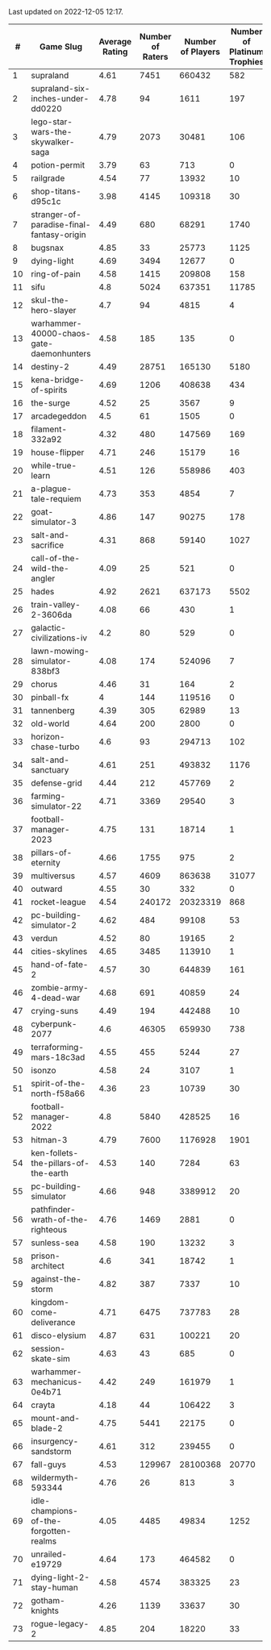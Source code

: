 Last updated on 2022-12-05 12:17.


|#|Game Slug|Average Rating|Number of Raters|Number of Players|Number of Platinum Trophies|Max Rarity (%)|
|---|---|---|---|---|---|---|
|1|supraland|4.61|7451|660432|582|99|
|2|supraland-six-inches-under-dd0220|4.78|94|1611|197|99|
|3|lego-star-wars-the-skywalker-saga|4.79|2073|30481|106|98|
|4|potion-permit|3.79|63|713|0|98|
|5|railgrade|4.54|77|13932|10|98|
|6|shop-titans-d95c1c|3.98|4145|109318|30|98|
|7|stranger-of-paradise-final-fantasy-origin|4.49|680|68291|1740|98|
|8|bugsnax|4.85|33|25773|1125|97|
|9|dying-light|4.69|3494|12677|0|97|
|10|ring-of-pain|4.58|1415|209808|158|96|
|11|sifu|4.8|5024|637351|11785|96|
|12|skul-the-hero-slayer|4.7|94|4815|4|96|
|13|warhammer-40000-chaos-gate-daemonhunters|4.58|185|135|0|96|
|14|destiny-2|4.49|28751|165130|5180|95|
|15|kena-bridge-of-spirits|4.69|1206|408638|434|94|
|16|the-surge|4.52|25|3567|9|94|
|17|arcadegeddon|4.5|61|1505|0|93|
|18|filament-332a92|4.32|480|147569|169|93|
|19|house-flipper|4.71|246|15179|16|93|
|20|while-true-learn|4.51|126|558986|403|93|
|21|a-plague-tale-requiem|4.73|353|4854|7|92|
|22|goat-simulator-3|4.86|147|90275|178|91|
|23|salt-and-sacrifice|4.31|868|59140|1027|91|
|24|call-of-the-wild-the-angler|4.09|25|521|0|90|
|25|hades|4.92|2621|637173|5502|89|
|26|train-valley-2-3606da|4.08|66|430|1|89|
|27|galactic-civilizations-iv|4.2|80|529|0|88|
|28|lawn-mowing-simulator-838bf3|4.08|174|524096|7|87|
|29|chorus|4.46|31|164|2|86|
|30|pinball-fx|4|144|119516|0|86|
|31|tannenberg|4.39|305|62989|13|86|
|32|old-world|4.64|200|2800|0|85|
|33|horizon-chase-turbo|4.6|93|294713|102|84|
|34|salt-and-sanctuary|4.61|251|493832|1176|83|
|35|defense-grid|4.44|212|457769|2|80|
|36|farming-simulator-22|4.71|3369|29540|3|80|
|37|football-manager-2023|4.75|131|18714|1|80|
|38|pillars-of-eternity|4.66|1755|975|2|80|
|39|multiversus|4.57|4609|863638|31077|78|
|40|outward|4.55|30|332|0|77|
|41|rocket-league|4.54|240172|20323319|868|76|
|42|pc-building-simulator-2|4.62|484|99108|53|75|
|43|verdun|4.52|80|19165|2|74|
|44|cities-skylines|4.65|3485|113910|1|73|
|45|hand-of-fate-2|4.57|30|644839|161|72|
|46|zombie-army-4-dead-war|4.68|691|40859|24|67|
|47|crying-suns|4.49|194|442488|10|65|
|48|cyberpunk-2077|4.6|46305|659930|738|62|
|49|terraforming-mars-18c3ad|4.55|455|5244|27|62|
|50|isonzo|4.58|24|3107|1|61|
|51|spirit-of-the-north-f58a66|4.36|23|10739|30|61|
|52|football-manager-2022|4.8|5840|428525|16|49|
|53|hitman-3|4.79|7600|1176928|1901|48|
|54|ken-follets-the-pillars-of-the-earth|4.53|140|7284|63|48|
|55|pc-building-simulator|4.66|948|3389912|20|48|
|56|pathfinder-wrath-of-the-righteous|4.76|1469|2881|0|43|
|57|sunless-sea|4.58|190|13232|3|37|
|58|prison-architect|4.6|341|18742|1|35|
|59|against-the-storm|4.82|387|7337|10|30|
|60|kingdom-come-deliverance|4.71|6475|737783|28|30|
|61|disco-elysium|4.87|631|100221|20|28|
|62|session-skate-sim|4.63|43|685|0|26|
|63|warhammer-mechanicus-0e4b71|4.42|249|161979|1|24|
|64|crayta|4.18|44|106422|3|23|
|65|mount-and-blade-2|4.75|5441|22175|0|10|
|66|insurgency-sandstorm|4.61|312|239455|0|6|
|67|fall-guys|4.53|129967|28100368|20770|5|
|68|wildermyth-593344|4.76|26|813|3|5|
|69|idle-champions-of-the-forgotten-realms|4.05|4485|49834|1252|4|
|70|unrailed-e19729|4.64|173|464582|0|4|
|71|dying-light-2-stay-human|4.58|4574|383325|23|1|
|72|gotham-knights|4.26|1139|33637|30|1|
|73|rogue-legacy-2|4.85|204|18220|33|1|
